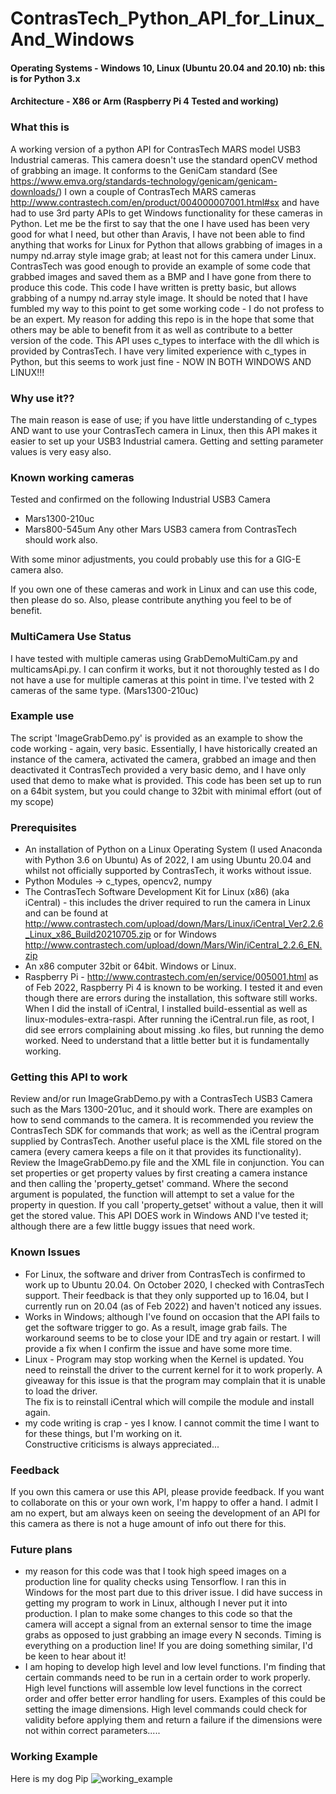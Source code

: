 # ContrasTech_Python_API_for_Linux_And_Windows

#### Operating Systems - Windows 10, Linux (Ubuntu 20.04 and 20.10) nb: this is for Python 3.x
#### Architecture - X86 or Arm (Raspberry Pi 4 Tested and working)

### What this is
A working version of a python API for ContrasTech MARS model USB3 Industrial cameras.  This camera doesn't use the standard openCV method of grabbing an image.  It conforms to the 
GeniCam standard (See https://www.emva.org/standards-technology/genicam/genicam-downloads/) I own a couple of ContrasTech 
MARS cameras http://www.contrastech.com/en/product/004000007001.html#sx and have had to use 3rd party APIs to get Windows functionality 
for these cameras in Python.  Let me be the first to say that the one I have used has been very good for what I need, but 
other than Aravis, I have not been able to find anything that works for Linux for Python that allows grabbing of images 
in a numpy nd.array style image grab; at least not for this camera under Linux.  ContrasTech was good enough to 
provide an example of some code that grabbed images and saved them as a BMP and I have gone from there to produce this
code.  This code I have written is pretty basic, but allows grabbing of a numpy nd.array style image.  It should be 
noted that I have fumbled my way to this point to get some working code - I do not profess to be an expert.  My reason 
for adding this repo is in the hope that some that others may be able to benefit from it as well as contribute to a better 
version of the code.  This API uses c_types to interface with the dll which is provided by ContrasTech.  I have very 
limited experience with c_types in Python, but this seems to work just fine - NOW IN BOTH WINDOWS AND LINUX!!!

### Why use it??
The main reason is ease of use; if you have little understanding of c_types AND want to use your ContrasTech camera in Linux, then this API makes it easier to set 
up your USB3 Industrial camera.  Getting and setting parameter values is very easy also.  

### Known working cameras 
Tested and confirmed on the following Industrial USB3 Camera
- Mars1300-210uc
- Mars800-545um
Any other Mars USB3 camera from ContrasTech should work also.  

With some minor adjustments, you could probably use this for a GIG-E camera also.

If you own one of these cameras and work in Linux and can use this code, then please do so.  Also, please contribute anything you feel to be of benefit.
### MultiCamera Use Status
I have tested with multiple cameras using GrabDemoMultiCam.py
and multicamsApi.py.  I can confirm it works, but it not thoroughly tested as I do not have a use for multiple cameras at 
this point in time.  I've tested with 2 cameras of the same type. (Mars1300-210uc)

### Example use
The script 'ImageGrabDemo.py' is provided as an example to show the code working - again, very basic.
Essentially, I have historically created an instance of the camera, activated the camera, grabbed an image and then deactivated it
ContrasTech provided a very basic demo, and I have only used that demo to make what is provided. 
This code has been set up to run on a 64bit system, but you could change to 32bit with minimal effort (out of my scope)

### Prerequisites
- An installation of Python on a Linux Operating System (I used Anaconda with Python 3.6 on Ubuntu) As of 2022, I am 
using Ubuntu 20.04 and whilst not officially supported by ContrasTech, it works without issue.
- Python Modules -> c_types, opencv2, numpy
- The ContrasTech Software Development Kit for Linux (x86) (aka iCentral) - this includes the driver required to run the 
camera in Linux and can be found at http://www.contrastech.com/upload/down/Mars/Linux/iCentral_Ver2.2.6_Linux_x86_Build20210705.zip
or for Windows http://www.contrastech.com/upload/down/Mars/Win/iCentral_2.2.6_EN.zip
- An x86 computer 32bit or 64bit.  Windows or Linux.
- Raspberry Pi - http://www.contrastech.com/en/service/005001.html as of Feb 2022, Raspberry Pi 4 is known to be working.
I tested it and even though there are errors during the installation, this software still works.  When I did the install of 
iCentral, I installed build-essential as well as linux-modules-extra-raspi.  After running the iCentral.run file, as root,
I did see errors complaining about missing .ko files, but running the demo worked.  Need to understand that a little better
but it is fundamentally working.


### Getting this API to work
Review and/or run ImageGrabDemo.py with a ContrasTech USB3 Camera such as the Mars 1300-201uc, and it should work.  There
are examples on how to send commands to the camera.  It is recommended you review the ContrasTech SDK for commands that 
work; as well as the iCentral program supplied by ContrasTech.  Another useful place is the XML file stored on the camera (every camera keeps a file on it that provides its 
functionality).  Review the ImageGrabDemo.py file and the XML file in conjunction.  You can set properties or get property 
values by first creating a camera instance and then calling the 'property_getset' command.  Where the second argument 
is populated, the function will attempt to set a value for the property in question.  If you call 'property_getset' without a value, then it will get 
the stored value.  This API DOES work in Windows AND I've tested it; although there are a few little buggy issues that need work.

### Known Issues
- For Linux, the software and driver from ContrasTech is confirmed to work up to Ubuntu 20.04.  On October 2020, I checked with 
ContrasTech support. Their feedback is that they only supported up to 16.04, but I currently run on 20.04 (as of Feb 2022) 
and haven't noticed any issues. 
- Works in Windows; although I've found on occasion that the API fails to get the software trigger to go.  As a result, 
image grab fails.  The workaround seems to be to close your IDE and try again or restart.  I will provide a fix when I confirm
the issue and have some more time.
- Linux - Program may stop working when the Kernel is updated.  You need to reinstall the driver to the current kernel 
for it to work properly.  A giveaway for this issue is that the program may complain that it is unable to load the driver.  
The fix is to reinstall iCentral which will compile the module and install again. 
- my code writing is crap - yes I know.  I cannot commit the time I want to for these things, but I'm working on it.  
Constructive criticisms is always appreciated...

### Feedback
If you own this camera or use this API, please provide feedback.  If you want to collaborate on this or your own work, 
I'm happy to offer a hand.  I admit I am no expert, but am always keen on seeing the development of an API for this 
camera as there is not a huge amount of info out there for this.

### Future plans
- my reason for this code was that I took high speed images on a production line for quality checks using Tensorflow.  I
ran this in Windows for the most part due to this driver issue.  I did have success in getting my program to 
work in Linux, although I never put it into production.  I plan to make some changes to this code so that the camera will 
accept a signal from an external sensor to time the image grabs as opposed to just grabbing an image every
N seconds.  Timing is everything on a production line!  If you are doing something similar, I'd be keen to hear about it!
- I am hoping to develop high level and low level functions.  I'm finding that certain commands need to be run in a certain
order to work properly.  High level functions will assemble low level functions in the correct order and offer better error 
handling for users.  Examples of this could be setting the image dimensions.  High level commands could check for validity 
before applying them and return a failure if the dimensions were not within correct parameters.....

### Working Example
Here is my dog Pip
![working_example](https://user-images.githubusercontent.com/10386637/43674828-ce240cb2-981c-11e8-9265-56a9268cf157.png)


